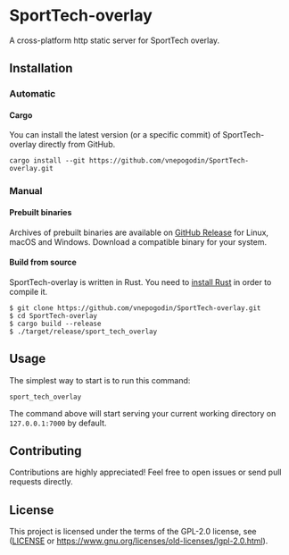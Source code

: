 # SportTech-overlay

A cross-platform http static server for SportTech overlay.

## Installation

### Automatic

#### Cargo

You can install the latest version (or a specific commit) of SportTech-overlay directly from GitHub.

```shell
cargo install --git https://github.com/vnepogodin/SportTech-overlay.git
```

[cargo]: https://doc.rust-lang.org/cargo/

### Manual

#### Prebuilt binaries

Archives of prebuilt binaries are available on [GitHub Release][gh-release] for Linux, macOS and Windows. Download a compatible binary for your system.

[gh-release]: https://github.com/vnepogodin/SportTech-overlay/releases

#### Build from source

SportTech-overlay is written in Rust. You need to [install Rust][install-rust] in order to compile it.

```shell
$ git clone https://github.com/vnepogodin/SportTech-overlay.git
$ cd SportTech-overlay
$ cargo build --release
$ ./target/release/sport_tech_overlay
```

[install-rust]: https://www.rust-lang.org/install.html

## Usage

The simplest way to start is to run this command:

```shell
sport_tech_overlay
```

The command above will start serving your current working directory on `127.0.0.1:7000` by default.

## Contributing

Contributions are highly appreciated! Feel free to open issues or send pull requests directly.

## License

This project is licensed under the terms of the GPL-2.0 license, see ([LICENSE](LICENSE) or https://www.gnu.org/licenses/old-licenses/lgpl-2.0.html).
